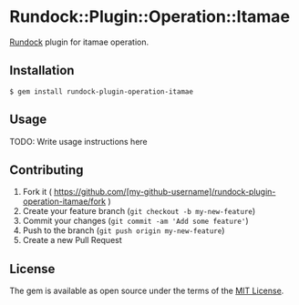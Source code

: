 # Rundock::Plugin::Operation::Itamae

[Rundock](https://github.com/hiracy/rundock) plugin for itamae operation.

## Installation

```
$ gem install rundock-plugin-operation-itamae
```

## Usage

TODO: Write usage instructions here

## Contributing

1. Fork it ( https://github.com/[my-github-username]/rundock-plugin-operation-itamae/fork )
2. Create your feature branch (`git checkout -b my-new-feature`)
3. Commit your changes (`git commit -am 'Add some feature'`)
4. Push to the branch (`git push origin my-new-feature`)
5. Create a new Pull Request

## License

The gem is available as open source under the terms of the [MIT License](http://opensource.org/licenses/MIT).

